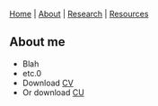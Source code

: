 [Home](index.md) | [About](about.md) | [Research](research.md) | [Resources](resources.md) 

## About me

- Blah 
- etc.0
- Download [CV](cv.pdf)
- Or download [CU](whatever.com)
